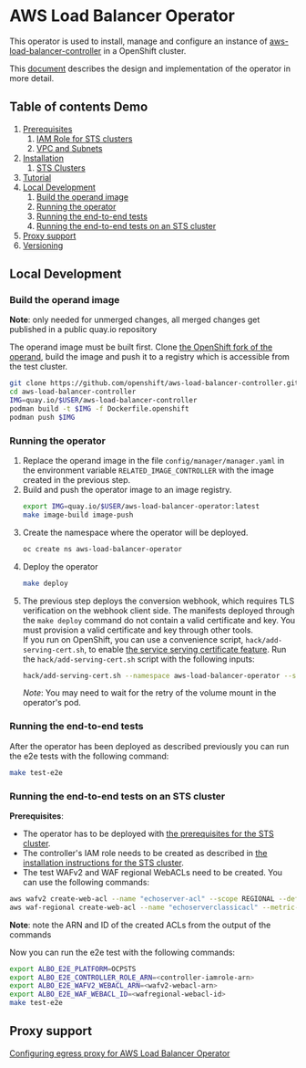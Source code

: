 # AWS Load Balancer Operator

This operator is used to install, manage and configure an instance of
[aws-load-balancer-controller](https://github.com/kubernetes-sigs/aws-load-balancer-controller/)
in a OpenShift cluster.

This [document](https://github.com/openshift/enhancements/blob/master/enhancements/ingress/aws-load-balancer-operator.md)
describes the design and implementation of the operator in more detail.

## Table of contents Demo

1. [Prerequisites](docs/prerequisites.md)
   1. [IAM Role for STS clusters](docs/prerequisites.md#iam-role-for-sts-clusters)
   2. [VPC and Subnets](docs/prerequisites.md#vpc-and-subnets)
2. [Installation](docs/install.md)
   1. [STS Clusters](docs/install.md#sts-clusters)
3. [Tutorial](docs/tutorial.md)
4. [Local Development](#local-development)
    1. [Build the operand image](#build-the-operand-image)
    2. [Running the operator](#running-the-operator)
    3. [Running the end-to-end tests](#running-the-end-to-end-tests)
    4. [Running the end-to-end tests on an STS cluster](#running-the-end-to-end-tests-on-an-sts-cluster)
5. [Proxy support](#proxy-support)
6. [Versioning](docs/versioning.md)

## Local Development

### Build the operand image

**Note**: only needed for unmerged changes, all merged changes get published in a public quay.io repository

The operand image must be built first. Clone [the OpenShift fork of the operand](https://github.com/openshift/aws-load-balancer-controller),
build the image and push it to a registry which is accessible from the test cluster.

```bash
git clone https://github.com/openshift/aws-load-balancer-controller.git
cd aws-load-balancer-controller
IMG=quay.io/$USER/aws-load-balancer-controller
podman build -t $IMG -f Dockerfile.openshift
podman push $IMG
```

### Running the operator

1. Replace the operand image in the file `config/manager/manager.yaml` in 
   the environment variable `RELATED_IMAGE_CONTROLLER` with the image 
   created in the previous step.
2. Build and push the operator image to an image registry.
    ```bash
    export IMG=quay.io/$USER/aws-load-balancer-operator:latest
    make image-build image-push
    ```
3. Create the namespace where the operator will be deployed.
   ```bash
   oc create ns aws-load-balancer-operator
   ```
4. Deploy the operator
    ```bash
    make deploy
    ```
5. The previous step deploys the conversion webhook, which requires TLS verification on the webhook client side. The
   manifests deployed through the `make deploy` command do not contain a valid certificate and key. You must provision a valid certificate and key through other tools.     
   If you run on OpenShift, you can use a convenience script, `hack/add-serving-cert.sh`, to enable [the service serving certificate feature](https://docs.openshift.com/container-platform/4.13/security/certificates/service-serving-certificate.html). 
   Run the `hack/add-serving-cert.sh` script with the following inputs:
   ```bash
   hack/add-serving-cert.sh --namespace aws-load-balancer-operator --service aws-load-balancer-operator-webhook-service --secret webhook-server-cert --crd awsloadbalancercontrollers.networking.olm.openshift.io
   ```
   *Note*: You may need to wait for the retry of the volume mount in the operator's pod.

### Running the end-to-end tests

After the operator has been deployed as described previously you can run the e2e
tests with the following command:

```bash
make test-e2e
```

### Running the end-to-end tests on an STS cluster

**Prerequisites**:
- The operator has to be deployed with [the prerequisites for the STS cluster](./docs/prerequisites.md#iam-role-for-sts-clusters).
- The controller's IAM role needs to be created as described in [the installation instructions for the STS cluster](./docs/install.md#post-operator-installation-on-sts-cluster).
- The test WAFv2 and WAF regional WebACLs need to be created. You can use the following commands:
```bash
aws wafv2 create-web-acl --name "echoserver-acl" --scope REGIONAL --default-action '{"Block":{}}'  --visibility-config '{"MetricName":"echoserver","CloudWatchMetricsEnabled": false,"SampledRequestsEnabled":false}'
aws waf-regional create-web-acl --name "echoserverclassicacl" --metric-name "echoserverclassicacl" --default-action '{"Type":"BLOCK"}' --change-token "$(aws waf-regional get-change-token)"
```
**Note**: note the ARN and ID of the created ACLs from the output of the commands

Now you can run the e2e test with the following commands:
```bash
export ALBO_E2E_PLATFORM=OCPSTS
export ALBO_E2E_CONTROLLER_ROLE_ARN=<controller-iamrole-arn>
export ALBO_E2E_WAFV2_WEBACL_ARN=<wafv2-webacl-arn>
export ALBO_E2E_WAF_WEBACL_ID=<wafregional-webacl-id>
make test-e2e
```

## Proxy support

[Configuring egress proxy for AWS Load Balancer Operator](./docs/proxy.md)
